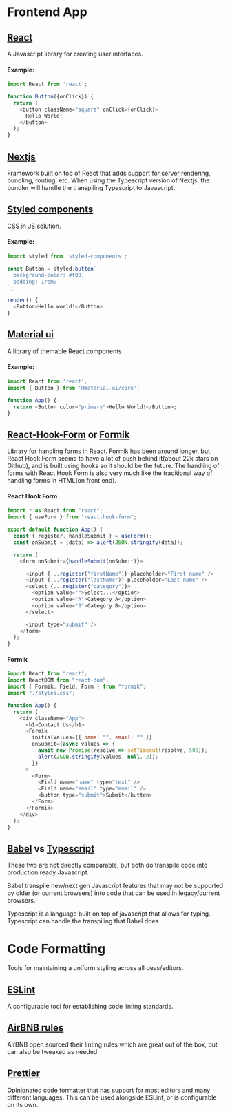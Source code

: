 # Frontend App
## [React](https://reactjs.org/)
A Javascript library for creating user interfaces. 
#### Example:
```js
import React from 'react';

function Button({onClick}) {
  return (
    <button className="square" onClick={onClick}>
      Hello World!
    </button>
  );
}
```
## [Nextjs](https://nextjs.org/)
Framework built on top of React that adds support for server rendering, bundling, routing, etc. When using the Typescript version of Nextjs, the bundler will handle the transpiling Typescript to Javascript.


## [Styled components](https://styled-components.com/)
CSS in JS solution.
#### Example:
```js
import styled from 'styled-components';

const Button = styled.button`
  background-color: #f00;
  padding: 1rem;
`;

render() {
  <Button>Hello world!</Button>
}
```


## [Material ui](https://material-ui.com/)
A library of themable React components
#### Example:
```js
import React from 'react';
import { Button } from '@material-ui/core';

function App() {
  return <Button color="primary">Hello World!</Button>;
}
```

## [React-Hook-Form](https://react-hook-form.com/) or [Formik](https://formik.org/)
Library for handling forms in React. 
Formik has been around longer, but React Hook Form seems to have a lot of push behind it(about 22k stars on Github), and is built using hooks so it should be the future. The handling of forms with React Hook Form is also very much like the traditional way of handling forms in HTML(on front end).
#### React Hook Form
```js
import * as React from "react";
import { useForm } from "react-hook-form";

export default function App() {
  const { register, handleSubmit } = useForm();
  const onSubmit = (data) => alert(JSON.stringify(data));

  return (
    <form onSubmit={handleSubmit(onSubmit)}>

      <input {...register("firstName")} placeholder="First name" />
      <input {...register("lastName")} placeholder="Last name" />
      <select {...register("category")}>
        <option value="">Select...</option>
        <option value="A">Category A</option>
        <option value="B">Category B</option>
      </select>

      <input type="submit" />
    </form>
  );
}
```
#### Formik
```js
import React from "react";
import ReactDOM from "react-dom";
import { Formik, Field, Form } from "formik";
import "./styles.css";

function App() {
  return (
    <div className="App">
      <h1>Contact Us</h1>
      <Formik
        initialValues={{ name: "", email: "" }}
        onSubmit={async values => {
          await new Promise(resolve => setTimeout(resolve, 500));
          alert(JSON.stringify(values, null, 2));
        }}
      >
        <Form>
          <Field name="name" type="text" />
          <Field name="email" type="email" />
          <button type="submit">Submit</button>
        </Form>
      </Formik>
    </div>
  );
}
```
## [Babel](https://babeljs.io/docs/en/) vs [Typescript](https://www.typescriptlang.org/)
These two are not directly comparable, but both do transpile code into production ready Javascript. 

Babel transpile new/next gen Javascript features that may not be supported by older (or current browsers) into code that can be used in legacy/current browsers.  

Typescript is a language built on top of javascript that allows for typing. Typescript can handle the transpiling that Babel does


# Code Formatting
Tools for maintaining a uniform styling across all devs/editors.
## [ESLint](https://eslint.org/)
A configurable tool for establishing code linting standards.
## [AirBNB rules](https://github.com/airbnb/javascript/tree/master/packages/eslint-config-airbnb)
AirBNB open sourced their linting rules which are great out of the box, but can also be tweaked as needed.
## [Prettier](https://prettier.io/)
Opinionated code formatter that has support for most editors and many different languages. This can be used alongside ESLint, or is configurable on its own.

